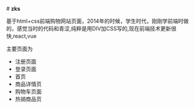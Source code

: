 \# **zks**

基于html+css前端购物网站页面，2014年的时候，学生时代，刚刚学前端时做的，感觉当时的代码和青涩,纯粹是用DIV加CSS写的,现在前端技术更新很快,react,vue

主要页面为 

- 注册页面
- 登录页面
- 首页
- 商品详情页
- 购物车页面
- 热销商品页
